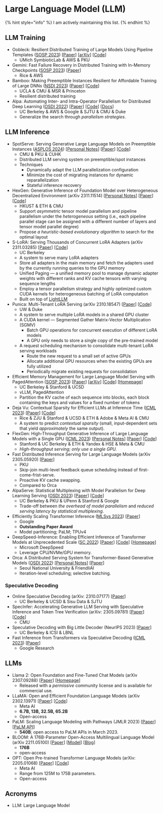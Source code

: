 # Large Language Model (LLM)

{% hint style="info" %}
I am actively maintaining this list.
{% endhint %}

## LLM Training

* Oobleck: Resilient Distributed Training of Large Models Using Pipeline Templates ([SOSP 2023](../../reading-notes/conference/sosp-2023/)) \[[Paper](https://dl.acm.org/doi/abs/10.1145/3600006.3613152)] \[[arXiv](https://browse.arxiv.org/abs/2309.08125)] \[[Code](https://github.com/SymbioticLab/Oobleck)]
  * UMich SymbioticLab & AWS & PKU
* Gemini: Fast Failure Recovery in Distributed Training with In-Memory Checkpoints ([SOSP 2023](../../reading-notes/conference/sosp-2023/)) \[[Paper](https://dl.acm.org/doi/10.1145/3600006.3613145)]
  * Rice & AWS
* Bamboo: Making Preemptible Instances Resilient for Affordable Training of Large DNNs ([NSDI 2023](../../reading-notes/conference/nsdi-2023/)) \[[Paper](https://www.usenix.org/conference/nsdi23/presentation/thorpe)] \[[Code](https://github.com/uclasystem/bamboo)]
  * UCLA & CMU & MSR & Princeton
  * Resilient distributed training
* Alpa: Automating Inter- and Intra-Operator Parallelism for Distributed Deep Learning ([OSDI 2022](../../reading-notes/conference/osdi-2022/)) \[[Paper](https://www.usenix.org/conference/osdi22/presentation/zheng-lianmin)] \[[Code](https://github.com/alpa-projects/alpa)] \[[Docs](https://alpa.ai/)]
  * UC Berkeley & AWS & Google & SJTU & CMU & Duke
  * Generalize the search through _parallelism strategies_.

## LLM Inference

* SpotServe: Serving Generative Large Language Models on Preemptible Instances ([ASPLOS 2024](../../reading-notes/conference/asplos-2024/)) \[[Personal Notes](../../reading-notes/conference/asplos-2024/spotserve.md)] \[[Paper](https://arxiv.org/abs/2311.15566)] \[[Code](https://github.com/Hsword/SpotServe)]
  * CMU & PKU & CUHK
  * Distributed LLM serving system on preemptible/spot instances
  * Techniques
    * Dynamically adapt the LLM parallelization configuration
    * Minimize the cost of migrating instances for dynamic reparallelization
    * Stateful inference recovery
* HexGen: Generative Inference of Foundation Model over Heterogeneous Decentralized Environment (arXiv 2311.11514) \[[Personal Notes](../../reading-notes/miscellaneous/arxiv/2023/hexgen.md)] \[[Paper](https://arxiv.org/abs/2311.11514)] \[[Code](https://github.com/Relaxed-System-Lab/HexGen)]
  * HKUST & ETH & CMU
  * Support _asymmetric_ tensor model parallelism and pipeline parallelism under the _heterogeneous_ setting (i.e., each pipeline parallel stage can be assigned with a different number of layers and tensor model parallel degree)
  * Propose _a heuristic-based evolutionary algorithm_ to search for the optimal layout
* S-LoRA: Serving Thousands of Concurrent LoRA Adapters (arXiv 2311.03285) \[[Paper](https://arxiv.org/abs/2311.03285)] \[[Code](https://github.com/S-LoRA/S-LoRA)]
  * UC Berkeley
  * A system to serve many LoRA adapters
  * Store all adapters in the main memory and fetch the adapters used by the currently running queries to the GPU memory
  * Unified Paging — a unified memory pool to manage dynamic adapter weights with different ranks and KV cache tensors with varying sequence lengths
  * Employ a tensor parallelism strategy and highly optimized custom CUDA kernels for heterogeneous batching of LoRA computation
  * Built on top of [LightLLM](https://github.com/ModelTC/lightllm)
* Punica: Multi-Tenant LoRA Serving (arXiv 2310.18547) \[[Paper](https://arxiv.org/abs/2310.18547)] \[[Code](https://github.com/punica-ai/punica)]
  * UW & Duke
  * A system to serve multiple LoRA models in a shared GPU cluster
  * A CUDA kernel — Segmented Gather Matrix-Vector Multiplication (SGMV)
    * Batch GPU operations for concurrent execution of different LoRA models
    * A GPU only needs to store a single copy of the pre-trained model
  * A request scheduling mechanism to consolidate multi-tenant LoRA serving workloads
    * Route the new request to a small set of active GPUs
    * Allocate additional GPU resources when the existing GPUs are fully utilized
    * Periodically migrate existing requests for consolidation
* Efficient Memory Management for Large Language Model Serving with PagedAttention ([SOSP 2023](../../reading-notes/conference/sosp-2023/)) \[[Paper](https://dl.acm.org/doi/10.1145/3600006.3613165)] \[[arXiv](https://browse.arxiv.org/abs/2309.06180)] \[[Code](https://github.com/vllm-project/vllm)] \[[Homepage](https://vllm.ai/)]
  * UC Berkeley & Stanford & UCSD
  * vLLM, PagedAttention
  * Partition the KV cache of each sequence into blocks, each block containing the keys and values for a fixed number of tokens
* Deja Vu: Contextual Sparsity for Efficient LLMs at Inference Time ([ICML 2023](../../reading-notes/conference/icml-2023.md)) \[[Paper](https://proceedings.mlr.press/v202/liu23am.html)] \[[Code](https://github.com/FMInference/DejaVu)]
  * Rice & ZJU & Stanford & UCSD & ETH & Adobe & Meta AI & CMU
  * A system to predict _contextual sparsity_ (small, input-dependent sets that yield _approximately_ the same output).
* FlexGen: High-Throughput Generative Inference of Large Language Models with a Single GPU ([ICML 2023](../../reading-notes/conference/icml-2023.md)) \[[Personal Notes](../../reading-notes/miscellaneous/arxiv/2023/flexgen.md)] \[[Paper](https://proceedings.mlr.press/v202/sheng23a.html)] \[[Code](https://github.com/FMInference/FlexGen)]
  * Stanford & UC Berkeley & ETH & Yandex & HSE & Meta & CMU
  * _High-throughput serving; only use a single GPU._
* Fast Distributed Inference Serving for Large Language Models (arXiv 2305.05920) \[[Paper](https://arxiv.org/abs/2305.05920)]
  * PKU
  * Skip-join multi-level feedback queue scheduling instead of first-come-frist-serve.
  * Proactive KV cache swapping.
  * Compared to Orca
* AlpaServe: Statistical Multiplexing with Model Parallelism for Deep Learning Serving ([OSDI 2023](../../reading-notes/conference/osdi-2023.md)) \[[Paper](https://arxiv.org/abs/2302.11665)] \[[Code](https://github.com/alpa-projects/mms)]
  * UC Berkeley & PKU & UPenn & Stanford & Google
  * Trade-off between _the overhead of model parallelism_ and _reduced serving latency by statistical multiplexing_.
* Efficiently Scaling Transformer Inference ([MLSys 2023](../../reading-notes/conference/mlsys-2023.md)) \[[Paper](https://proceedings.mlsys.org/paper\_files/paper/2023/hash/523f87e9d08e6071a3bbd150e6da40fb-Abstract-mlsys2023.html)]
  * Google
  * **Outstanding Paper Award**
  * Model partitioning; PaLM; TPUv4
* DeepSpeed-Inference: Enabling Efficient Inference of Transformer Models at Unprecedented Scale ([SC 2022](../../reading-notes/conference/sc-2022.md)) \[[Paper](https://dl.acm.org/doi/abs/10.5555/3571885.3571946)] \[[Code](https://github.com/microsoft/DeepSpeed)] \[[Homepage](https://www.deepspeed.ai/inference/)]
  * Microsoft DeepSpeed
  * Leverage CPU/NVMe/GPU memory.
* Orca: A Distributed Serving System for Transformer-Based Generative Models ([OSDI 2022](../../reading-notes/conference/osdi-2022/)) \[[Personal Notes](../../reading-notes/conference/osdi-2022/orca.md)] \[[Paper](https://www.usenix.org/conference/osdi22/presentation/yu)]
  * Seoul National University & FriendliAI
  * Iteration-level scheduling; selective batching.

### Speculative Decoding

* Online Speculative Decoding (arXiv: 2310.07177) \[[Paper](https://arxiv.org/abs/2310.07177)]
  * UC Berkeley & UCSD & Sisu Data & SJTU
* SpecInfer: Accelerating Generative LLM Serving with Speculative Inference and Token Tree Verification (arXiv: 2305.09781) \[[Paper](https://arxiv.org/abs/2305.09781)] \[[Code](https://github.com/flexflow/FlexFlow/tree/inference)]
  * CMU
* Speculative Decoding with Big Little Decoder (NeurIPS 2023) \[[Paper](https://arxiv.org/abs/2302.07863)]
  * UC Berkeley & ICSI & LBNL
* Fast Inference from Transformers via Speculative Decoding ([ICML 2023](../../reading-notes/conference/icml-2023.md)) \[[Paper](https://openreview.net/pdf?id=C9NEblP8vS)]
  * Google Research

## LLMs

* Llama 2: Open Foundation and Fine-Tuned Chat Models (arXiv 2307.09288) \[[Paper](https://arxiv.org/abs/2307.09288)] \[[Homepage](https://ai.meta.com/llama/)]
  * Released with a _permissive_ community license and is available for commercial use.
* LLaMA: Open and Efficient Foundation Language Models (arXiv 2302.13971) \[[Paper](https://arxiv.org/abs/2302.13971)] \[[Code](https://github.com/facebookresearch/llama)]
  * Meta AI
  * **6.7B, 13B, 32.5B, 65.2B**
  * Open-access
* PaLM: Scaling Language Modeling with Pathways (JMLR 2023) \[[Paper](https://www.jmlr.org/papers/v24/22-1144.html)] \[[PaLM API](https://developers.googleblog.com/2023/03/announcing-palm-api-and-makersuite.html)]
  * **540B**; open access to PaLM APIs in March 2023.
* BLOOM: A 176B-Parameter Open-Access Multilingual Language Model (arXiv 2211.05100) \[[Paper](https://arxiv.org/abs/2211.05100)] \[[Model](https://huggingface.co/bigscience/bloom)] \[[Blog](https://bigscience.huggingface.co/blog/bloom)]
  * **176B**
  * open-access
* OPT: Open Pre-trained Transformer Language Models (arXiv: 2205.01068) \[[Paper](https://arxiv.org/abs/2205.01068)] \[[Code](https://github.com/facebookresearch/metaseq/tree/main/projects/OPT)]
  * Meta AI
  * Range from 125M to 175B parameters.
  * Open-access

## Acronyms

* LLM: Large Language Model
